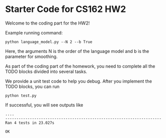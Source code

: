 # Starter Code for CS162 HW2

Welcome to the coding part for the HW2! 

Example running command:
```
python language_model.py --N 2 --b True
```

Here, the arguments N is the order of the language model and b is the parameter for smoothing.

As part of the coding part of the homework, you need to complete all the TODO blocks divided into several tasks.

We provide a unit test code to help you debug. After you implement the TODO blocks, you can run
```
python test.py 
```

If successful, you will see outputs like
```
....
----------------------------------------------------------------------
Ran 4 tests in 23.027s

OK
```

